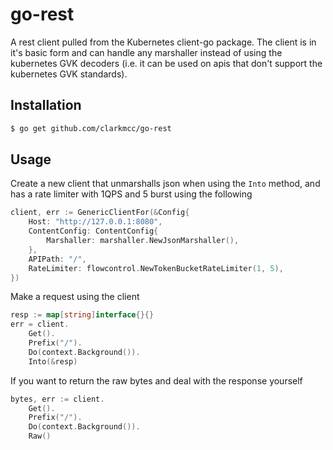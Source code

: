 # go-rest
A rest client pulled from the Kubernetes client-go package. The client is in it's basic form and can handle any marshaller instead of using the kubernetes GVK decoders (i.e. it can be used on apis that don't support the kubernetes GVK standards).

## Installation
```bash
$ go get github.com/clarkmcc/go-rest
```

## Usage
Create a new client that unmarshalls json when using the `Into` method, and has a rate limiter with 1QPS and 5 burst using the following
```go
client, err := GenericClientFor(&Config{
    Host: "http://127.0.0.1:8080",
    ContentConfig: ContentConfig{
        Marshaller: marshaller.NewJsonMarshaller(),
    },
    APIPath: "/",
    RateLimiter: flowcontrol.NewTokenBucketRateLimiter(1, 5),
})
```

Make a request using the client
```go
resp := map[string]interface{}{}
err = client.
    Get().
    Prefix("/").
    Do(context.Background()).
    Into(&resp)
```

If you want to return the raw bytes and deal with the response yourself
```go
bytes, err := client.
    Get().
    Prefix("/").
    Do(context.Background()).
    Raw()
```